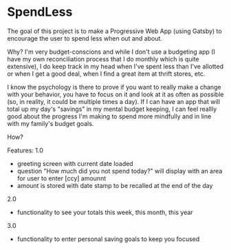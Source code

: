 # SpendLess
The goal of this project is to make a Progressive Web App (using Gatsby) to encourage the user to spend less when out and about. 

Why?
I'm very budget-conscions and while I don't use a budgeting app (I have my own reconciliation process that I do monthly which is 
quite extensive), I do keep track in my head when I've spent less than I've allotted or when I get a good deal, when I find a 
great item at thrift stores, etc. 

I know the psychology is there to prove if you want to really make a change with your behavior, you have to focus on it and look at it as often as possible (so, in reality, it could be multiple times a day). If I can have an app that will
total up my day's "savings" in my mental budget keeping, I can feel reallly good about the progress I'm making to spend
more mindfully and in line with my family's budget goals.  

How?

Features: 1.0
- greeting screen with current date loaded
- question "How much did you not spend today?" will display with an area for user to enter [ccy] amounnt
- amount is stored with date stamp to be recalled at the end of the day

2.0
-  functionality to see your totals this week, this month, this year

3.0
- functionality to enter personal saving goals to keep you focused

